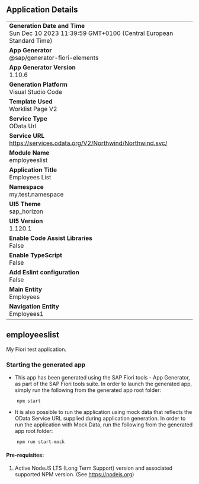 ## Application Details
|               |
| ------------- |
|**Generation Date and Time**<br>Sun Dec 10 2023 11:39:59 GMT+0100 (Central European Standard Time)|
|**App Generator**<br>@sap/generator-fiori-elements|
|**App Generator Version**<br>1.10.6|
|**Generation Platform**<br>Visual Studio Code|
|**Template Used**<br>Worklist Page V2|
|**Service Type**<br>OData Url|
|**Service URL**<br>https://services.odata.org/V2/Northwind/Northwind.svc/
|**Module Name**<br>employeeslist|
|**Application Title**<br>Employees List|
|**Namespace**<br>my.test.namespace|
|**UI5 Theme**<br>sap_horizon|
|**UI5 Version**<br>1.120.1|
|**Enable Code Assist Libraries**<br>False|
|**Enable TypeScript**<br>False|
|**Add Eslint configuration**<br>False|
|**Main Entity**<br>Employees|
|**Navigation Entity**<br>Employees1|

## employeeslist

My Fiori test application.

### Starting the generated app

-   This app has been generated using the SAP Fiori tools - App Generator, as part of the SAP Fiori tools suite.  In order to launch the generated app, simply run the following from the generated app root folder:

```
    npm start
```

- It is also possible to run the application using mock data that reflects the OData Service URL supplied during application generation.  In order to run the application with Mock Data, run the following from the generated app root folder:

```
    npm run start-mock
```

#### Pre-requisites:

1. Active NodeJS LTS (Long Term Support) version and associated supported NPM version.  (See https://nodejs.org)



